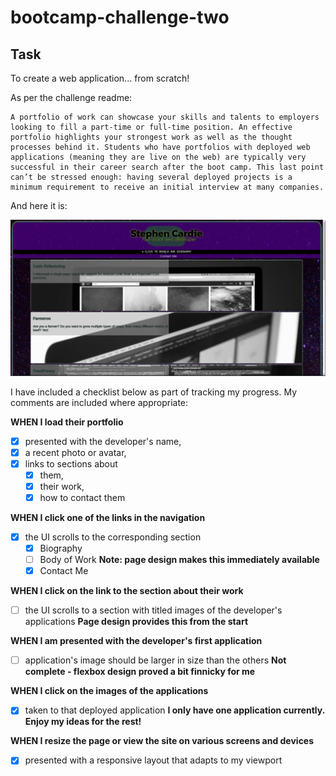 # bootcamp-challenge-two
## Task

To create a web application... from scratch!

As per the challenge readme:

    A portfolio of work can showcase your skills and talents to employers looking to fill a part-time or full-time position. An effective portfolio highlights your strongest work as well as the thought processes behind it. Students who have portfolios with deployed web applications (meaning they are live on the web) are typically very successful in their career search after the boot camp. This last point can’t be stressed enough: having several deployed projects is a minimum requirement to receive an initial interview at many companies.

And here it is:

![Page display](./assets/images/Screenshot_20230118_011600.png)

I have included a checklist below as part of tracking my progress. My comments are included where appropriate:

**WHEN I load their portfolio**
- [X] presented with the developer's name, 
- [X] a recent photo or avatar, 
- [X] links to sections about 
    - [X] them, 
    - [X] their work, 
    - [X] how to contact them

**WHEN I click one of the links in the navigation**

- [X] the UI scrolls to the corresponding section
    - [X] Biography
    - [ ] Body of Work  **Note: page design makes this immediately available**
    - [X] Contact Me

**WHEN I click on the link to the section about their work**

- [ ] the UI scrolls to a section with titled images of the developer's applications **Page design provides this from the start**

**WHEN I am presented with the developer's first application**

- [ ] application's image should be larger in size than the others **Not complete - flexbox design proved a bit finnicky for me**

**WHEN I click on the images of the applications**

- [X] taken to that deployed application **I only have one application currently. Enjoy my ideas for the rest!**

**WHEN I resize the page or view the site on various screens and devices**

- [X] presented with a responsive layout that adapts to my viewport